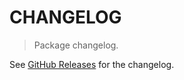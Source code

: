 # CHANGELOG

> Package changelog.

See [GitHub Releases](https://github.com/stdlib-js/array-base-ones/releases) for the changelog.